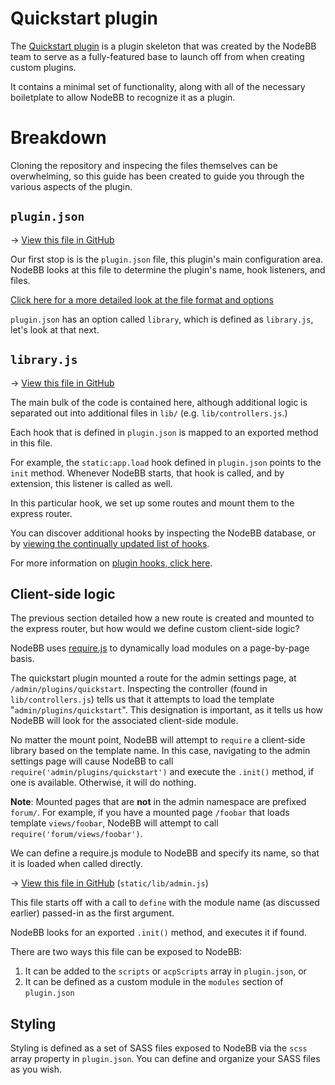# Quickstart plugin

The [Quickstart plugin](https://github.com/nodebb/nodebb-plugin-quickstart) is a plugin skeleton that was created by the NodeBB team to serve as a fully-featured base to launch off from when creating custom plugins.

It contains a minimal set of functionality, along with all of the necessary boiletplate to allow NodeBB to recognize it as a plugin.

# Breakdown

Cloning the repository and inspecing the files themselves can be overwhelming, so this guide has been created to guide you through the various aspects of the plugin.

## `plugin.json`

&rarr; [View this file in GitHub](https://github.com/NodeBB/nodebb-plugin-quickstart/blob/master/plugin.json)

Our first stop is is the `plugin.json` file, this plugin's main configuration area. NodeBB looks at this file to determine the plugin's name, hook listeners, and files.

[Click here for a more detailed look at the file format and options](./plugins/plugin.json.md)

`plugin.json` has an option called `library`, which is defined as `library.js`, let's look at that next.

## `library.js`

&rarr; [View this file in GitHub](https://github.com/NodeBB/nodebb-plugin-quickstart/blob/master/library.js)

The main bulk of the code is contained here, although additional logic is separated out into additional files in `lib/` (e.g. `lib/controllers.js`.)

Each hook that is defined in `plugin.json` is mapped to an exported method in this file.

For example, the `static:app.load` hook defined in `plugin.json` points to the `init` method. Whenever NodeBB starts, that hook is called, and by extension, this listener is called as well.

In this particular hook, we set up some routes and mount them to the express router.

You can discover additional hooks by inspecting the NodeBB database, or by [viewing the continually updated list of hooks](https://github.com/NodeBB/NodeBB/wiki/Hooks).

For more information on [plugin hooks, click here](./plugins/hooks.md).

## Client-side logic

The previous section detailed how a new route is created and mounted to the express router, but how would we define custom client-side logic?

NodeBB uses [require.js](https://requirejs.org) to dynamically load modules on a page-by-page basis.

The quickstart plugin mounted a route for the admin settings page, at `/admin/plugins/quickstart`. Inspecting the controller (found in `lib/controllers.js`) tells us that it attempts to load the template "`admin/plugins/quickstart`". This designation is important, as it tells us how NodeBB will look for the associated client-side module.

No matter the mount point, NodeBB will attempt to `require` a client-side library based on the template name. In this case, navigating to the admin settings page will cause NodeBB to call `require('admin/plugins/quickstart')` and execute the `.init()` method, if one is available. Otherwise, it will do nothing.

**Note**: Mounted pages that are **not** in the admin namespace are prefixed `forum/`. For example, if you have a mounted page `/foobar` that loads template `views/foobar`, NodeBB will attempt to call `require('forum/views/foobar')`.

We can define a require.js module to NodeBB and specify its name, so that it is loaded when called directly.

&rarr; [View this file in GitHub](https://github.com/NodeBB/nodebb-plugin-quickstart/blob/master/static/lib/admin.js) (`static/lib/admin.js`)

This file starts off with a call to `define` with the module name (as discussed earlier) passed-in as the first argument.

NodeBB looks for an exported `.init()` method, and executes it if found.

There are two ways this file can be exposed to NodeBB:

1. It can be added to the `scripts` or `acpScripts` array in `plugin.json`, or
1. It can be defined as a custom module in the `modules` section of `plugin.json`

## Styling

Styling is defined as a set of SASS files exposed to NodeBB via the `scss` array property in `plugin.json`. You can define and organize your SASS files as you wish.
